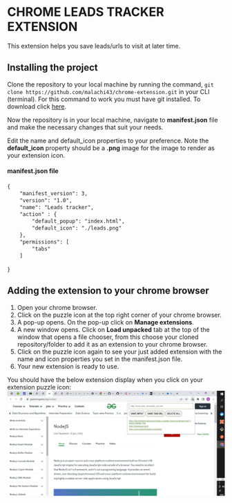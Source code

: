 # CHROME LEADS TRACKER EXTENSION
This extension helps you save leads/urls to visit at later time.




## Installing the project
Clone the repository to your local machine by running the command, `git clone https://github.com/malachi43/chrome-extension.git` in your CLI (terminal). For this command to work you must have git installed. To download click [here](https://git-scm.com/downloads).

Now the repository is in your local machine, navigate to **manifest.json** file and make the necessary changes that suit your needs.

Edit the name and default_icon properties to your preference. Note the **default_icon** property should be a **.png** image for the image to render as your extension icon.

#### **manifest.json file**
```
{
    "manifest_version": 3,
    "version": "1.0",
    "name": "Leads tracker",
    "action" : {
        "default_popup": "index.html",
        "default_icon": "./leads.png"
    },
    "permissions": [
        "tabs"
    ] 
    
}
```




## Adding the extension to your chrome browser
1. Open your chrome browser.
2. Click on the puzzle icon at the top right corner of your chrome browser.
3. A pop-up opens. On the pop-up click on **Manage extensions**.
4. A new window opens. Click on **Load unpacked** tab at the top of the window that opens a file chooser, from this choose your cloned repository/folder to add it as an extension to your chrome browser.
5. Click on the puzzle icon again to see your just added extension with the name  and icon properties you set in the manifest.json file.
6. Your new extension is ready to use.


You should have the below extension display when you click on your extension puzzle icon:
![chrome-extension-image](./chrome-extension-image.png)
